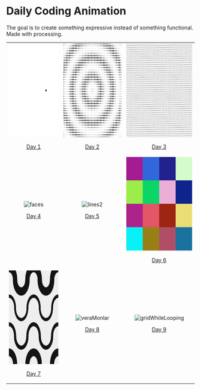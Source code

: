 # Daily Coding Animation
The goal is to create something expressive instead of something functional. Made with processing.

| | | |
|:-------:|:-------:|:-------:|
|<img width="250" height="250" src="./animations/DotMovingCircle/DotMovingCircle.gif" alt="dots1" /><p align="center"><a href="./animations/DotMovingCircle/">Day 1</a></p>|<img width="250" height="250" src="./animations/PeriodicDotMoving/PeriodicDotMoving.gif" alt="dots2" /><p align="center"><a href="./animations/PeriodicDotMoving">Day 2</a></p>|<img width="250" height="250" src="./animations/LineConstellation/lineConstellation.gif" alt="lines" /><p align="center"><a href="./animations/LineConstellation" >Day 3</a></p>
|<img width="250" height="250" src="./animations/FacesWithSpiralOffset/FacesWithSpiralOffset.gif" alt="faces" /><p align="center"><a href="./animations/FacesWithSpiralOffset">Day 4</a></p>|<img width="250" height="250" src="./animations/LineConstellationV2/LineConstellationV2.gif" alt="lines2" /><p align="center"><a href="./animations/LineConstellationV2">Day 5</a></p>|<img width="250" height="250" src="./animations/SquaredColors/SquaredColors.gif" alt="squares" /><p align="center"><a href="./animations/SquaredColors">Day 6</a></p>
|<img width="250" height="250" src="./animations/SinusoideArcWaves/SinusoideArcWaves.gif" alt="waves" /><p align="center"><a href="./SinusoideArcWaves">Day 7</a></p>|<img width="250" height="250" src="./animations/VeraMonlarV1/VeraMonlarV1.gif" alt="veraMonlar" /><p align="center"><a href="./animations/VeraMonlarV1">Day 8</a></p>|<img width="250" height="250" src="./animations/GridWhileLooping/GridWhileLooping.gif" alt="gridWhileLooping" /><p align="center"><a href="./animations/GridWhileLooping/">Day 9</a></p>|<img width="250" height="250" src="./animations/CircledLinePatternV1/CircledLinePatternV1.gif" alt="circle-lines" /><p align="center"><a href="./animations/CircledLinePatternV1/">Day 10</a></p>|<img width="250" height="250" src="./animations/SquareTraversingSquare/SquareTraversingSquare.gif" alt="square2" /><p align="center"><a href="./animations/SquareTraversingSquare/">Day 11</a></p>|<img width="250" height="250" src="" alt="" /><p align="center"><a href="">Day 12</a></p>|